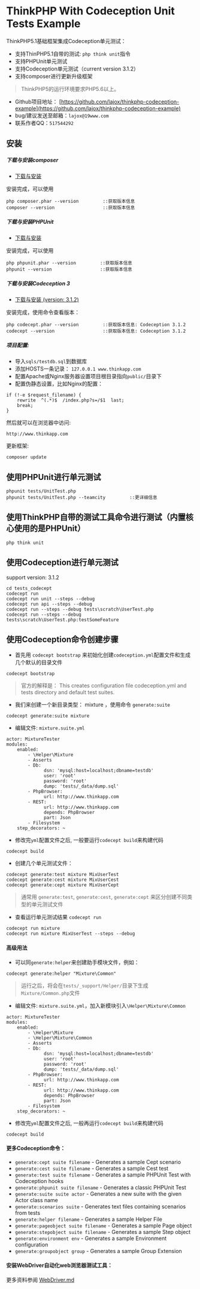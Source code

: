 ThinkPHP With Codeception Unit Tests Example
===============


ThinkPHP5.1基础框架集成Codeception单元测试：

 + 支持ThinPHP5.1自带的测试: `php think unit`指令
 + 支持PHPUnit单元测试
 + 支持Codeception单元测试（current version 3.1.2）
 + 支持composer进行更新升级框架

> ThinkPHP5的运行环境要求PHP5.6以上。

* Github项目地址： [https://github.com/lajox/thinkphp-codeception-example](https://github.com/lajox/thinkphp-codeception-example)
* bug/建议发送至邮箱：`lajox@19www.com`
* 联系作者QQ：`517544292`

## 安装

##### 下载与安装composer

+ [下载与安装](https://getcomposer.org/download/)

安装完成，可以使用

~~~
php composer.phar --version         ::获取版本信息
composer --version                  ::获取版本信息
~~~

##### 下载与安装PHPUnit 

+ [下载与安装](https://phpunit.de/getting-started/phpunit-8.html)

安装完成，可以使用

~~~
php phpunit.phar --version         ::获取版本信息
phpunit --version                  ::获取版本信息
~~~

##### 下载与安装Codeception 3

+ [下载与安装 (version: 3.1.2)](https://codeception.com/builds)

安装完成，使用命令查看版本：

~~~
php codecept.phar --version         ::获取版本信息: Codeception 3.1.2
codecept --version                  ::获取版本信息: Codeception 3.1.2
~~~

##### 项目配置:

+ 导入`sqls/testdb.sql`到数据库
+ 添加HOSTS一条记录： `127.0.0.1 www.thinkapp.com`
+ 配置Apache或Nginx服务器设置项目根目录指向`public/`目录下
+ 配置伪静态设置，比如Nginx的配置：

~~~
if (!-e $request_filename) {
	rewrite  ^(.*)$  /index.php?s=/$1  last;
	break;
}
~~~

然后就可以在浏览器中访问:
~~~
http://www.thinkapp.com
~~~

更新框架:
~~~
composer update
~~~


## 使用PHPUnit进行单元测试

~~~
phpunit tests/UnitTest.php
phpunit tests/UnitTest.php --teamcity         ::更详细信息
~~~

## 使用ThinkPHP自带的测试工具命令进行测试（内置核心使用的是PHPUnit）

~~~
php think unit
~~~

## 使用Codeception进行单元测试

support version: 3.1.2

~~~
cd tests_codecept
codecept run
codecept run unit --steps --debug
codecept run api --steps --debug
codecept run --steps --debug tests\scratch\UserTest.php
codecept run --steps --debug tests\scratch\UserTest.php:testSomeFeature
~~~

## 使用Codeception命令创建步骤

+ 首先用 `codecept bootstrap` 来初始化创建`codeception.yml`配置文件和生成几个默认的目录文件

~~~
codecept bootstrap
~~~

> 官方的解释是： This creates configuration file codeception.yml and tests directory and default test suites.

+ 我们来创建一个新目录类型： mixture ，使用命令 `generate:suite`

~~~
codecept generate:suite mixture
~~~

+ 编辑文件: `mixture.suite.yml`

~~~
actor: MixtureTester
modules:
    enabled:
        - \Helper\Mixture
        - Asserts
        - Db:
              dsn: 'mysql:host=localhost;dbname=testdb'
              user: 'root'
              password: 'root'
              dump: 'tests/_data/dump.sql'
        - PhpBrowser:
              url: http://www.thinkapp.com
        - REST:
              url: http://www.thinkapp.com
              depends: PhpBrowser
              part: Json
        - Filesystem
    step_decorators: ~
~~~

+ 修改完`yml`配置文件之后, 一般要运行`codecept build`来构建代码

~~~
codecept build
~~~

+ 创建几个单元测试文件：

~~~
codecept generate:test mixture MixUserTest
codecept generate:cest mixture MixUserCest
codecept generate:cept mixture MixUserCept
~~~

> 通常用 `generate:test`, `generate:cest`, `generate:cept` 来区分创建不同类型的单元测试文件

+ 查看运行单元测试结果 `codecept run`

~~~
codecept run mixture
codecept run mixture MixUserTest --steps --debug
~~~

#### 高级用法

+ 可以同`generate:helper`来创建助手模块文件，例如：

~~~
codecept generate:helper "Mixture\Common"
~~~

> 运行之后，将会在`tests/_support/Helper/`目录下生成`Mixture/Common.php`文件

+ 编辑文件: `mixture.suite.yml`，加入新模块引入`\Helper\Mixture\Common`

~~~
actor: MixtureTester
modules:
    enabled:
        - \Helper\Mixture
        - \Helper\Mixture\Common
        - Asserts
        - Db:
              dsn: 'mysql:host=localhost;dbname=testdb'
              user: 'root'
              password: 'root'
              dump: 'tests/_data/dump.sql'
        - PhpBrowser:
              url: http://www.thinkapp.com
        - REST:
              url: http://www.thinkapp.com
              depends: PhpBrowser
              part: Json
        - Filesystem
    step_decorators: ~
~~~

+ 修改完`yml`配置文件之后, 一般再运行`codecept build`来构建代码

~~~
codecept build
~~~

#### 更多Codeception命令：

* `generate:cept suite filename` - Generates a sample Cept scenario
* `generate:cest suite filename` - Generates a sample Cest test
* `generate:test suite filename` - Generates a sample PHPUnit Test with Codeception hooks
* `generate:phpunit suite filename` - Generates a classic PHPUnit Test
* `generate:suite suite actor` - Generates a new suite with the given Actor class name
* `generate:scenarios suite` - Generates text files containing scenarios from tests
* `generate:helper filename` - Generates a sample Helper File
* `generate:pageobject suite filename` - Generates a sample Page object
* `generate:stepobject suite filename` - Generates a sample Step object
* `generate:environment env` - Generates a sample Environment configuration
* `generate:groupobject group` - Generates a sample Group Extension

#### 安装WebDriver自动化web浏览器测试工具：

更多资料参阅 [WebDriver.md](WebDriver.md)
